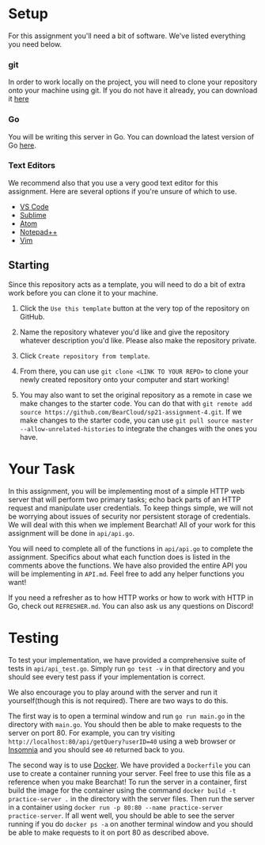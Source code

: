 # Setup

For this assignment you'll need a bit of software. We've listed everything you need below.

### git

In order to work locally on the project, you will need to clone your repository onto your machine using git. If you do not have it already, you can download it [here](https://git-scm.com/downloads)

### Go

You will be writing this server in Go. You can download the latest version of Go [here](https://golang.org/dl/).

### Text Editors

We recommend also that you use a very good text editor for this assignment. Here are several options if you're unsure of which to use.

 - [VS Code](https://code.visualstudio.com/download)
 - [Sublime](https://www.sublimetext.com/3)
 - [Atom](https://atom.io/)
 - [Notepad++](https://notepad-plus-plus.org/downloads/)
 - [Vim](https://www.vim.org/download.php)

## Starting

Since this repository acts as a template, you will need to do a bit of extra work before you can clone it to your machine.

1. Click the `Use this template` button at the very top of the repository on GitHub.

2. Name the repository whatever you'd like and give the repository whatever description you'd like. Please also make the repository private.

3. Click `Create repository from template`.

4. From there, you can use `git clone <LINK TO YOUR REPO>` to clone your newly created repository onto your computer and start working!

5. You may also want to set the original repository as a remote in case we make changes to the starter code. You can do that with `git remote add source https://github.com/BearCloud/sp21-assignment-4.git`. If we make changes to the starter code, you can use `git pull source master --allow-unrelated-histories` to integrate the changes with the ones you have.

# Your Task

In this assignment, you will be implementing most of a simple HTTP web server that will perform two primary tasks; echo back parts of an HTTP request and manipulate user credentials. To keep things simple, we will not be worrying about issues of security nor persistent storage of credentials. We will deal with this when we implement Bearchat! All of your work for this assignment will be done in `api/api.go`.

You will need to complete all of the functions in `api/api.go` to complete the assignment. Specifics about what each function does is listed in the comments above the functions. We have also provided the entire API you will be implementing in `API.md`. Feel free to add any helper functions you want!

If you need a refresher as to how HTTP works or how to work with HTTP in Go, check out `REFRESHER.md`. You can also ask us any questions on Discord!

# Testing

To test your implementation, we have provided a comprehensive suite of tests in `api/api_test.go`. Simply run `go test -v` in that directory and you should see every test pass if your implementation is correct.

We also encourage you to play around with the server and run it yourself(though this is not required). There are two ways to do this. 

The first way is to open a terminal window and run `go run main.go` in the directory with `main.go`. You should then be able to make requests to the server on port 80. For example, you can try visiting `http://localhost:80/api/getQuery?userID=40` using a web browser or [Insomnia](https://insomnia.rest/products/insomnia) and you should see `40` returned back to you.

The second way is to use [Docker](https://www.docker.com/products/docker-desktop). We have provided a `Dockerfile` you can use to create a container running your server. Feel free to use this file as a reference when you make Bearchat! To run the server in a container, first build the image for the container using the command `docker build -t practice-server .` in the directory with the server files. Then run the server in a container using `docker run -p 80:80 --name practice-server practice-server`. If all went well, you should be able to see the server running if you do `docker ps -a` on another terminal window and you should be able to make requests to it on port 80 as described above. 